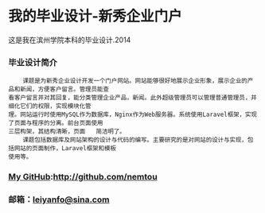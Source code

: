 我的毕业设计-新秀企业门户
===================================
  这是我在滨州学院本科的毕业设计.2014

### 毕业设计简介  
        课题是为新秀企业设计开发一个门户网站。网站能够很好地展示企业形象，展示企业的产品和新闻，方便客户留言。管理员能查
    看客户留言并对其回复，能分类管理企业产品，新闻。此外超级管理员可以管理普通管理员，并细化它们的权限，实现模块化管
    理。网站运行时使用MySQL作为数据库，Nginx作为Web服务器。系统使用Laravel框架，实现了页面与程序的分离。前台页面使用
    三层构架，其结构清晰，页面   简洁明了。
        课题包括数据库及网站架构的设计与代码的编写。主要研究的是对网站的设计与实现，包括网站的页面制作，Laravel框架和模板
    使用等。


### [My GitHub](http://github.com/netmou):http://github.com/nemtou
### 邮箱：leiyanfo@sina.com
